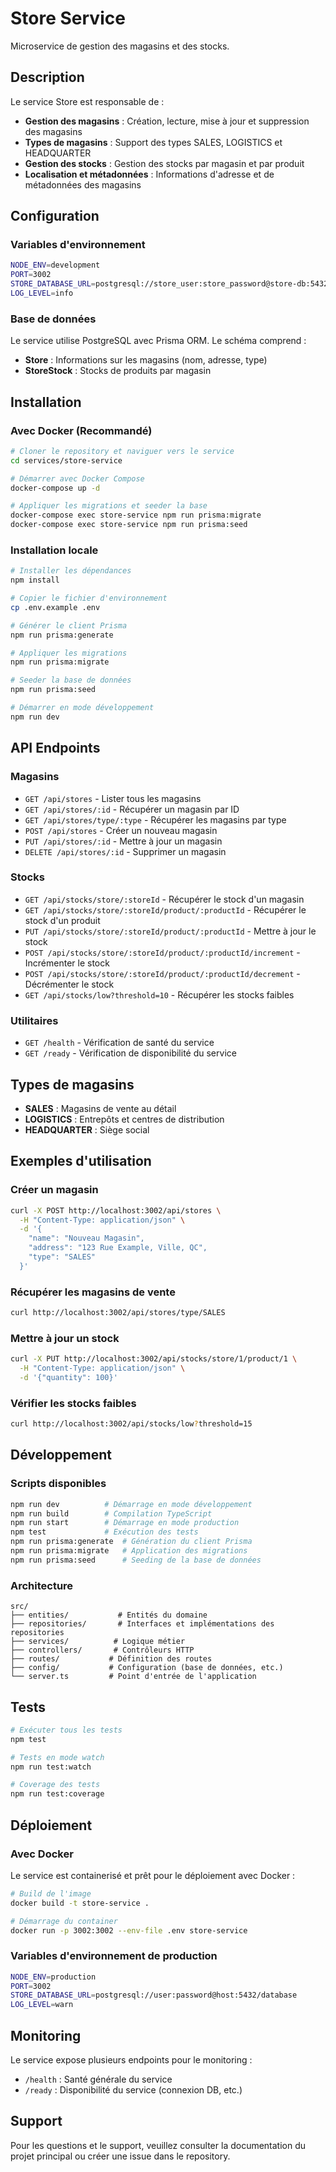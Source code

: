 # Store Service

Microservice de gestion des magasins et des stocks.

## Description

Le service Store est responsable de :
- **Gestion des magasins** : Création, lecture, mise à jour et suppression des magasins
- **Types de magasins** : Support des types SALES, LOGISTICS et HEADQUARTER  
- **Gestion des stocks** : Gestion des stocks par magasin et par produit
- **Localisation et métadonnées** : Informations d'adresse et de métadonnées des magasins

## Configuration

### Variables d'environnement

```bash
NODE_ENV=development
PORT=3002
STORE_DATABASE_URL=postgresql://store_user:store_password@store-db:5432/store_db
LOG_LEVEL=info
```

### Base de données

Le service utilise PostgreSQL avec Prisma ORM. Le schéma comprend :

- **Store** : Informations sur les magasins (nom, adresse, type)
- **StoreStock** : Stocks de produits par magasin

## Installation

### Avec Docker (Recommandé)

```bash
# Cloner le repository et naviguer vers le service
cd services/store-service

# Démarrer avec Docker Compose
docker-compose up -d

# Appliquer les migrations et seeder la base
docker-compose exec store-service npm run prisma:migrate
docker-compose exec store-service npm run prisma:seed
```

### Installation locale

```bash
# Installer les dépendances
npm install

# Copier le fichier d'environnement
cp .env.example .env

# Générer le client Prisma
npm run prisma:generate

# Appliquer les migrations
npm run prisma:migrate

# Seeder la base de données
npm run prisma:seed

# Démarrer en mode développement
npm run dev
```

## API Endpoints

### Magasins

- `GET /api/stores` - Lister tous les magasins
- `GET /api/stores/:id` - Récupérer un magasin par ID
- `GET /api/stores/type/:type` - Récupérer les magasins par type
- `POST /api/stores` - Créer un nouveau magasin
- `PUT /api/stores/:id` - Mettre à jour un magasin
- `DELETE /api/stores/:id` - Supprimer un magasin

### Stocks

- `GET /api/stocks/store/:storeId` - Récupérer le stock d'un magasin
- `GET /api/stocks/store/:storeId/product/:productId` - Récupérer le stock d'un produit
- `PUT /api/stocks/store/:storeId/product/:productId` - Mettre à jour le stock
- `POST /api/stocks/store/:storeId/product/:productId/increment` - Incrémenter le stock
- `POST /api/stocks/store/:storeId/product/:productId/decrement` - Décrémenter le stock
- `GET /api/stocks/low?threshold=10` - Récupérer les stocks faibles

### Utilitaires

- `GET /health` - Vérification de santé du service
- `GET /ready` - Vérification de disponibilité du service

## Types de magasins

- **SALES** : Magasins de vente au détail
- **LOGISTICS** : Entrepôts et centres de distribution
- **HEADQUARTER** : Siège social

## Exemples d'utilisation

### Créer un magasin

```bash
curl -X POST http://localhost:3002/api/stores \
  -H "Content-Type: application/json" \
  -d '{
    "name": "Nouveau Magasin",
    "address": "123 Rue Example, Ville, QC",
    "type": "SALES"
  }'
```

### Récupérer les magasins de vente

```bash
curl http://localhost:3002/api/stores/type/SALES
```

### Mettre à jour un stock

```bash
curl -X PUT http://localhost:3002/api/stocks/store/1/product/1 \
  -H "Content-Type: application/json" \
  -d '{"quantity": 100}'
```

### Vérifier les stocks faibles

```bash
curl http://localhost:3002/api/stocks/low?threshold=15
```

## Développement

### Scripts disponibles

```bash
npm run dev          # Démarrage en mode développement
npm run build        # Compilation TypeScript
npm run start        # Démarrage en mode production
npm test             # Exécution des tests
npm run prisma:generate  # Génération du client Prisma
npm run prisma:migrate   # Application des migrations
npm run prisma:seed      # Seeding de la base de données
```

### Architecture

```
src/
├── entities/           # Entités du domaine
├── repositories/       # Interfaces et implémentations des repositories
├── services/          # Logique métier
├── controllers/       # Contrôleurs HTTP
├── routes/           # Définition des routes
├── config/           # Configuration (base de données, etc.)
└── server.ts         # Point d'entrée de l'application
```

## Tests

```bash
# Exécuter tous les tests
npm test

# Tests en mode watch
npm run test:watch

# Coverage des tests
npm run test:coverage
```

## Déploiement

### Avec Docker

Le service est containerisé et prêt pour le déploiement avec Docker :

```bash
# Build de l'image
docker build -t store-service .

# Démarrage du container
docker run -p 3002:3002 --env-file .env store-service
```

### Variables d'environnement de production

```bash
NODE_ENV=production
PORT=3002
STORE_DATABASE_URL=postgresql://user:password@host:5432/database
LOG_LEVEL=warn
```

## Monitoring

Le service expose plusieurs endpoints pour le monitoring :

- `/health` : Santé générale du service
- `/ready` : Disponibilité du service (connexion DB, etc.)

## Support

Pour les questions et le support, veuillez consulter la documentation du projet principal ou créer une issue dans le repository.

